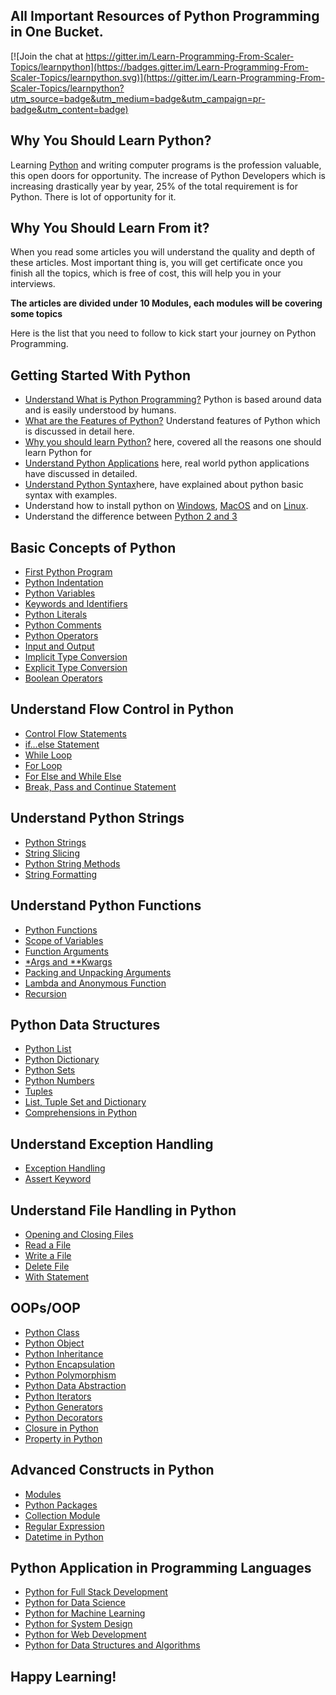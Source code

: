 ## All Important Resources of Python Programming in One Bucket.

[![Join the chat at https://gitter.im/Learn-Programming-From-Scaler-Topics/learnpython](https://badges.gitter.im/Learn-Programming-From-Scaler-Topics/learnpython.svg)](https://gitter.im/Learn-Programming-From-Scaler-Topics/learnpython?utm_source=badge&utm_medium=badge&utm_campaign=pr-badge&utm_content=badge)

## Why You Should Learn Python?

Learning [Python](https://www.scaler.com/topics/python/) and writing computer programs is the profession valuable, this open doors for opportunity. The increase of Python Developers which is increasing drastically year by year, 25% of the total requirement is for Python. There is lot of opportunity for it.

## Why You Should Learn From it?

When you read some articles you will understand the quality and depth of these articles. Most important thing is, you will get certificate once you finish all the topics, which is free of cost, this will help you in your interviews.

**The articles are divided under 10 Modules, each modules will be covering some topics** 

Here is the list that you need to follow to kick start your journey on Python Programming.


## Getting Started With Python

- [Understand What is Python Programming?](https://www.scaler.com/topics/python/what-is-python/) Python is based around data and is easily understood by humans.
- [What are the Features of Python?](https://www.scaler.com/topics/python/features-of-python/) Understand features of Python which is discussed in detail here.
- [Why you should learn Python?](https://www.scaler.com/topics/python/what-is-python-programming/) here, covered all the reasons one should learn Python for
- [Understand Python Applications](https://www.scaler.com/topics/python/applications-of-python/) here, real world python applications have discussed in detailed.
- [Understand Python Syntax](https://www.scaler.com/topics/python/python-syntax/)here, have explained about python basic syntax with examples.
- Understand how to install python on [Windows](https://www.scaler.com/topics/python/how-to-install-python-in-windows/), [MacOS](https://www.scaler.com/topics/python/how-to-install-python-on-macos/) and on [Linux](https://www.scaler.com/topics/python/install-python-on-linux/).
- Understand the difference between [Python 2 and 3](https://www.scaler.com/topics/python/difference-between-python-2-and-python-3/)


## Basic Concepts of Python

- [First Python Program](https://www.scaler.com/topics/python/python-first-program/)
- [Python Indentation](https://www.scaler.com/topics/python/indentation-in-python/)
- [Python Variables](https://www.scaler.com/topics/python/variables-in-python/)
- [Keywords and Identifiers](https://www.scaler.com/topics/python/python-keywords-and-identifiers/)
- [Python Literals](https://www.scaler.com/topics/python/literals-in-python/) 
- [Python Comments](https://www.scaler.com/topics/python/comments-in-python/)
- [Python Operators](https://www.scaler.com/topics/python/operators-in-python/)
- [Input and Output](https://www.scaler.com/topics/python/python-input-and-output/)
- [Implicit Type Conversion](https://www.scaler.com/topics/python/implicit-type-conversion-in-python/)
- [Explicit Type Conversion](https://www.scaler.com/topics/python/explicit-type-conversion-in-python/)
- [Boolean Operators](https://www.scaler.com/topics/python/boolean-operators-in-python/)

## Understand Flow Control in Python 

- [Control Flow Statements](https://www.scaler.com/topics/python/control-flow-statements-in-python/)
- [if…else Statement](https://www.scaler.com/topics/python/python-if-else-statement/)
- [While Loop](https://www.scaler.com/topics/python/while-loop-in-python/)
- [For Loop](https://www.scaler.com/topics/python/for-loop-in-python/)
- [For Else and While Else](https://www.scaler.com/topics/python/for-else-and-while-else-in-python/)
- [Break, Pass and Continue Statement](https://www.scaler.com/topics/python/break-pass-and-continue-statement-in-python/)

## Understand Python Strings
- [Python Strings](https://www.scaler.com/topics/python/strings-in-python/)
- [String Slicing](https://www.scaler.com/topics/python/string-slicing-in-python/)
- [Python String Methods](https://www.scaler.com/topics/python/string-methods-python/)
- [String Formatting](https://www.scaler.com/topics/python/string-formatting-in-python/)

## Understand Python Functions

- [Python Functions](https://www.scaler.com/topics/python/functions-in-python/)
- [Scope of Variables](https://www.scaler.com/topics/python/python-functions-scope/)
- [Function Arguments](https://www.scaler.com/topics/python/types-of-function-arguments-in-python/)
- [*Args and **Kwargs](https://www.scaler.com/topics/python/args-and-kwargs-in-python/)
- [Packing and Unpacking Arguments](https://www.scaler.com/topics/python/packing-and-unpacking-in-python/)
- [Lambda and Anonymous Function](https://www.scaler.com/topics/python/lambda-and-anonymous-function-in-python/)
- [Recursion](https://www.scaler.com/topics/python/recursion-in-python/)

## Python Data Structures

- [Python List](https://www.scaler.com/topics/python/list-in-python/)
- [Python Dictionary](https://www.scaler.com/topics/python/dictionary-in-python/)
- [Python Sets](https://www.scaler.com/topics/python/sets-in-python/)
- [Python Numbers](https://www.scaler.com/topics/python/sets-in-python/)
- [Tuples](https://www.scaler.com/topics/python/tuples-in-python/)
- [List, Tuple Set and Dictionary](https://www.scaler.com/topics/python/difference-between-dictionary-list-tuple-and-set-in-python/)
- [Comprehensions in Python](https://www.scaler.com/topics/python/comprehensions-in-python/)

## Understand Exception Handling

- [Exception Handling](https://www.scaler.com/topics/python/exception-handling-in-python/)
- [Assert Keyword](https://www.scaler.com/topics/python/assert-keyword-in-python/)

## Understand File Handling in Python

- [Opening and Closing Files](https://www.scaler.com/topics/python/opening-and-closing-files-in-python/)
- [Read a File](https://www.scaler.com/topics/python/how-to-read-a-file-in-python/)
- [Write a File](https://www.scaler.com/topics/python/how-to-write-a-file-in-python/)
- [Delete File](https://www.scaler.com/topics/python/how-to-delete-file-in-python/)
- [With Statement](https://www.scaler.com/topics/python/with-statement-in-python/)

## OOPs/OOP

- [Python Class](https://www.scaler.com/topics/python/class-in-python/)
- [Python Object](https://www.scaler.com/topics/python/what-is-object-in-python/)
- [Python Inheritance](https://www.scaler.com/topics/python/inheritance-in-python/)
- [Python Encapsulation](https://www.scaler.com/topics/python/encapsulation-in-python/)
- [Python Polymorphism](https://www.scaler.com/topics/python/polymorphism-in-python/)
- [Python Data Abstraction](https://www.scaler.com/topics/python/data-abstraction-in-python/)
- [Python Iterators](https://www.scaler.com/topics/python/iterators-in-python/)
- [Python Generators](https://www.scaler.com/topics/python/python-generators/)
- [Python Decorators](https://www.scaler.com/topics/python/python-decorators/)
- [Closure in Python](https://www.scaler.com/topics/python/python-closure/)
- [Property in Python](https://www.scaler.com/topics/python/python-property/)

## Advanced Constructs in Python

- [Modules](https://www.scaler.com/topics/python/python-modules/)
- [Python Packages](https://www.scaler.com/topics/python/python-packages/)
- [Collection Module](https://www.scaler.com/topics/python/python-collection-module/)
- [Regular Expression](https://www.scaler.com/topics/python/regular-expression-in-python/)
- [Datetime in Python](https://www.scaler.com/topics/python/datetime-python/)

## Python Application in Programming Languages

- [Python for Full Stack Development](https://www.scaler.com/courses/full-stack-developer/)
- [Python for Data Science](https://www.scaler.com/data-science-course/)
- [Python for Machine Learning](https://www.scaler.com/courses/machine-learning-course-training/)
- [Python for System Design](https://www.scaler.com/courses/system-design/)
- [Python for Web Development](https://www.scaler.com/courses/web-development/)
- [Python for Data Structures and Algorithms](https://www.scaler.com/courses/data-structures-and-algorithms/)

## Happy Learning!
